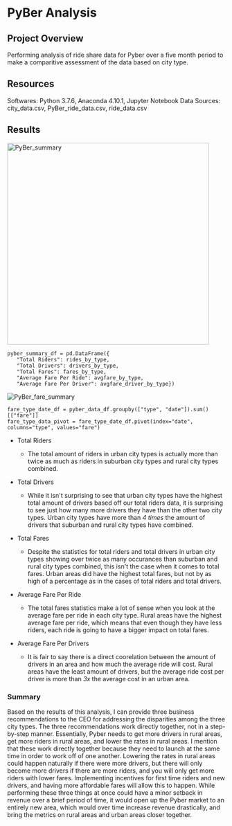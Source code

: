 # PyBer Analysis

## Project Overview
Performing analysis of ride share data for Pyber over a five month period to make a comparitive assessment of the data based on city type. 

## Resources
Softwares: Python 3.7.6, Anaconda 4.10.1, Jupyter Notebook
Data Sources: city_data.csv, PyBer_ride_data.csv, ride_data.csv

## Results

<img width="466" alt="PyBer_summary" src="https://user-images.githubusercontent.com/90050622/138782189-565aec26-a547-4782-9e13-ac2c04b37249.PNG">

```
pyber_summary_df = pd.DataFrame({
   "Total Riders": rides_by_type,
   "Total Drivers": drivers_by_type,
   "Total Fares": fares_by_type,
   "Average Fare Per Ride": avgfare_by_type,
   "Average Fare Per Driver": avgfare_driver_by_type})
   ```

![PyBer_fare_summary](https://user-images.githubusercontent.com/90050622/138782222-099b1f91-0779-4a8e-a042-b8b8422fc023.png)

```
fare_type_date_df = pyber_data_df.groupby(["type", "date"]).sum()[["fare"]]
fare_type_data_pivot = fare_type_date_df.pivot(index="date", columns="type", values="fare")
```

 - Total Riders
   - The total amount of riders in urban city types is actually more than twice as much as riders in suburban city types and rural city types combined.  

 - Total Drivers
    - While it isn't surprising to see that urban city types have the highest total amount of drivers based off our total riders data, it is surprising to see just how many more drivers they have than the other two city types.  Urban city types have more than *4 times* the amount of drivers that suburban and rural city types have combined. 

 - Total Fares
    - Despite the statistics for total riders and total drivers in urban city types showing over twice as many occurances than suburban and rural city types combined, this isn't the case when it comes to total fares.  Urban areas did have the highest total fares, but not by as high of a percentage as in the cases of total riders and total drivers. 

 - Average Fare Per Ride
    - The total fares statistics make a lot of sense when you look at the average fare per ride in each city type.  Rural areas have the highest average fare per ride, which means that even though they have less riders, each ride is going to have a bigger impact on total fares.  

 - Average Fare Per Drivers
    - It is fair to say there is a direct coorelation between the amount of drivers in an area and how much the average ride will cost.  Rural areas have the least amount of drivers, but the average ride cost per driver is more than *3x* the average cost in an urban area.  

### Summary
Based on the results of this analysis, I can provide three business recommendations to the CEO for addressing the disparities among the three city types.  The three recommendations work directly together, not in a step-by-step manner.  Essentially, Pyber needs to get more drivers in rural areas, get more riders in rural areas, and lower the rates in rural areas.  I mention that these work directly together because they need to launch at the same time in order to work off of one another.  Lowering the rates in rural areas could happen naturally if there were more drivers, but there will only become more drivers if there are more riders, and you will only get more riders with lower fares.  Implementing incentives for first time riders and new drivers, and having more affordable fares will allow this to happen. While performing these three things at once could have a minor setback in revenue over a brief period of time, it would open up the Pyber market to an entirely new area, which would over time increase revenue drastically, and bring the metrics on rural areas and urban areas closer together. 
